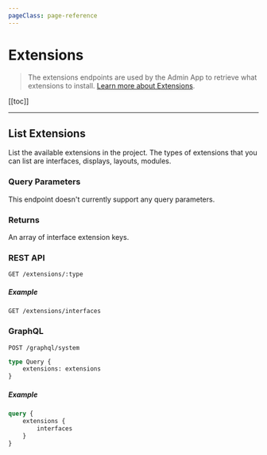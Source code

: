 ```yaml
---
pageClass: page-reference
---
```


# Extensions

<div class="two-up">
<div class="left">

> The extensions endpoints are used by the Admin App to retrieve what extensions to install.
> [Learn more about Extensions](/getting-started/glossary/#extensions).

</div>
<div class="right">

[[toc]]

</div>
</div>

---

## List Extensions

List the available extensions in the project. The types of extensions that you can list are interfaces, displays,
layouts, modules.

<div class="two-up">
<div class="left">

### Query Parameters

This endpoint doesn't currently support any query parameters.

### Returns

An array of interface extension keys.

</div>
<div class="right">

### REST API

```
GET /extensions/:type
```

##### Example

```
GET /extensions/interfaces
```

### GraphQL

```
POST /graphql/system
```

```graphql
type Query {
	extensions: extensions
}
```

##### Example

```graphql
query {
	extensions {
		interfaces
	}
}
```

</div>
</div>
